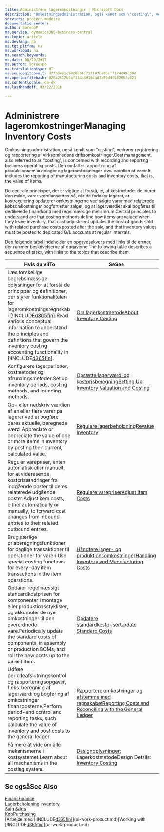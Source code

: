 ```yaml
---
title: Administrere lageromkostninger | Microsoft Docs
description: "Omkostningsadministration, også kendt som \"costing\", vedrører registrering og rapportering af virksomhedens driftsomkostninger. Den omfatter rapportering af produktionsomkostninger og lageromkostninger, dvs. værdien af varer."
services: project-madeira
documentationcenter: 
author: SorenGP
ms.service: dynamics365-business-central
ms.topic: article
ms.devlang: na
ms.tgt_pltfrm: na
ms.workload: na
ms.search.keywords: 
ms.date: 08/29/2017
ms.author: sgroespe
ms.translationtype: HT
ms.sourcegitcommit: d7fb34e1c9428a64c71ff47be8bcff174649c00d
ms.openlocfilehash: 028a2812b9af134c8d164ad7a59d4f06205fc621
ms.contentlocale: da-dk
ms.lasthandoff: 03/22/2018

---
```

# <a name="managing-inventory-costs"></a><span data-ttu-id="7e971-104">Administrere lageromkostninger</span><span class="sxs-lookup"><span data-stu-id="7e971-104">Managing Inventory Costs</span></span>
<span data-ttu-id="7e971-105">Omkostningsadministration, også kendt som "costing", vedrører registrering og rapportering af virksomhedens driftsomkostninger.</span><span class="sxs-lookup"><span data-stu-id="7e971-105">Cost management, also referred to as “costing”, is concerned with recording and reporting business operating costs.</span></span> <span data-ttu-id="7e971-106">Den omfatter rapportering af produktionsomkostninger og lageromkostninger, dvs. værdien af varer.</span><span class="sxs-lookup"><span data-stu-id="7e971-106">It includes the reporting of manufacturing costs and inventory costs, that is, the value of items.</span></span>   

<span data-ttu-id="7e971-107">De centrale principper, der er vigtige at forstå, er, at kostmetoder definerer den måde, varer værdiansættes på, når de forlader lageret, at kostregulering opdaterer omkostningerne ved solgte varer med relaterede købsomkostninger bogført efter salget, og at lagerværdier skal bogføres til dedikerede finanskonti med regelmæssige mellemrum.</span><span class="sxs-lookup"><span data-stu-id="7e971-107">Central principles to understand are that costing methods define how items are valued when they leave inventory, that cost adjustment updates the cost of goods sold with related purchase costs posted after the sale, and that inventory values must be posted to dedicated G/L accounts at regular intervals.</span></span>

<span data-ttu-id="7e971-108">Den følgende tabel indeholder en opgavesekvens med links til de emner, der rummer beskrivelserne af opgaverne.</span><span class="sxs-lookup"><span data-stu-id="7e971-108">The following table describes a sequence of tasks, with links to the topics that describe them.</span></span>

|<span data-ttu-id="7e971-109">**Hvis du vil**</span><span class="sxs-lookup"><span data-stu-id="7e971-109">**To**</span></span>|<span data-ttu-id="7e971-110">**Se**</span><span class="sxs-lookup"><span data-stu-id="7e971-110">**See**</span></span>|  
|------------|-------------|  
|<span data-ttu-id="7e971-111">Læs forskellige begrebsmæssige oplysninger for at forstå de principper og definitioner, der styrer funktionaliteten for lageromkostningsregnskab i [!INCLUDE[d365fin](includes/d365fin_md.md)].</span><span class="sxs-lookup"><span data-stu-id="7e971-111">Read various conceptual information to understand the principles and definitions that govern the inventory costing accounting functionality in [!INCLUDE[d365fin](includes/d365fin_md.md)].</span></span>|[<span data-ttu-id="7e971-112">Om lagerkostmetode</span><span class="sxs-lookup"><span data-stu-id="7e971-112">About Inventory Costing</span></span>](finance-learn-about-costing.md)|  
|<span data-ttu-id="7e971-113">Konfigurere lagerperioder, kostmetoder og afrundingsmetoder.</span><span class="sxs-lookup"><span data-stu-id="7e971-113">Set up inventory periods, costing methods, and rounding methods.</span></span>|[<span data-ttu-id="7e971-114">Opsætte lagerværdi og kostprisberegning</span><span class="sxs-lookup"><span data-stu-id="7e971-114">Setting Up Inventory Valuation and Costing</span></span>](finance-set-up-inventory-valuation-and-costing.md)|
|<span data-ttu-id="7e971-115">Op- eller nedskriv værdien af en eller flere varer på lageret ved at bogføre deres aktuelle, beregnede værdi.</span><span class="sxs-lookup"><span data-stu-id="7e971-115">Appreciate or depreciate the value of one or more items in inventory by posting their current, calculated value.</span></span>|[<span data-ttu-id="7e971-116">Regulere lagerbeholdning</span><span class="sxs-lookup"><span data-stu-id="7e971-116">Revalue Inventory</span></span>](inventory-how-revalue-inventory.md)|
|<span data-ttu-id="7e971-117">Reguler varepriser, enten automatisk eller manuelt, for at videresende kostprisændringer fra indgående poster til deres relaterede udgående poster.</span><span class="sxs-lookup"><span data-stu-id="7e971-117">Adjust item costs, either automatically or manually, to forward cost changes from inbound entries to their related outbound entries.</span></span>|[<span data-ttu-id="7e971-118">Regulere varepriser</span><span class="sxs-lookup"><span data-stu-id="7e971-118">Adjust Item Costs</span></span>](inventory-how-adjust-item-costs.md)|
|<span data-ttu-id="7e971-119">Brug særlige prisberegningsfunktioner for daglige transaktioner til operationer for varen.</span><span class="sxs-lookup"><span data-stu-id="7e971-119">Use special costing functions for every-day item transactions in the item operations.</span></span>|[<span data-ttu-id="7e971-120">Håndtere lager- og produktionsomkostninger</span><span class="sxs-lookup"><span data-stu-id="7e971-120">Handling Inventory and Manufacturing Costs</span></span>](finance-handle-inventory-and-manufacturing-costs.md)|  
|<span data-ttu-id="7e971-121">Opdater regelmæssigt standardkostprisen for komponenter i montage eller produktionsstyklister, og akkumuler de nye omkostninger til den overordnede vare.</span><span class="sxs-lookup"><span data-stu-id="7e971-121">Periodically update the standard costs of components, in assembly or production BOMs, and roll the new costs up to the parent item.</span></span>|[<span data-ttu-id="7e971-122">Opdatere standardkostpriser</span><span class="sxs-lookup"><span data-stu-id="7e971-122">Update Standard Costs</span></span>](finance-how-to-update-standard-costs.md)|
|<span data-ttu-id="7e971-123">Udføre periodeafslutningskontrol og rapporteringsopgaver, f.eks. beregning af lagerværdi og bogføring af omkostninger i finansposterne.</span><span class="sxs-lookup"><span data-stu-id="7e971-123">Perform period-end control and reporting tasks, such calculate the value of inventory and post costs to the general ledger.</span></span>|[<span data-ttu-id="7e971-124">Rapportere omkostninger og afstemme med regnskabet</span><span class="sxs-lookup"><span data-stu-id="7e971-124">Reporting Costs and Reconciling with the General Ledger</span></span>](finance-report-costs-and-reconcile-with-the-general-ledger.md)|  
|<span data-ttu-id="7e971-125">Få mere at vide om alle mekanismerne i kostsystemet.</span><span class="sxs-lookup"><span data-stu-id="7e971-125">Learn about all mechanisms in the costing system.</span></span>|[<span data-ttu-id="7e971-126">Designoplysninger: Lagerkostmetode</span><span class="sxs-lookup"><span data-stu-id="7e971-126">Design Details: Inventory Costing</span></span>](design-details-inventory-costing.md)|  

## <a name="see-also"></a><span data-ttu-id="7e971-127">Se også</span><span class="sxs-lookup"><span data-stu-id="7e971-127">See Also</span></span>  
 [<span data-ttu-id="7e971-128">Finans</span><span class="sxs-lookup"><span data-stu-id="7e971-128">Finance</span></span>](finance.md)  
 <span data-ttu-id="7e971-129">[Lagerbeholdning](inventory-manage-inventory.md) </span><span class="sxs-lookup"><span data-stu-id="7e971-129">[Inventory](inventory-manage-inventory.md) </span></span>  
 <span data-ttu-id="7e971-130">[Salg](sales-manage-sales.md) </span><span class="sxs-lookup"><span data-stu-id="7e971-130">[Sales](sales-manage-sales.md) </span></span>  
 [<span data-ttu-id="7e971-131">Køb</span><span class="sxs-lookup"><span data-stu-id="7e971-131">Purchasing</span></span>](purchasing-manage-purchasing.md)  
 <span data-ttu-id="7e971-132">[Arbejde med [!INCLUDE[d365fin](includes/d365fin_md.md)]](ui-work-product.md)</span><span class="sxs-lookup"><span data-stu-id="7e971-132">[Working with [!INCLUDE[d365fin](includes/d365fin_md.md)]](ui-work-product.md)</span></span>

